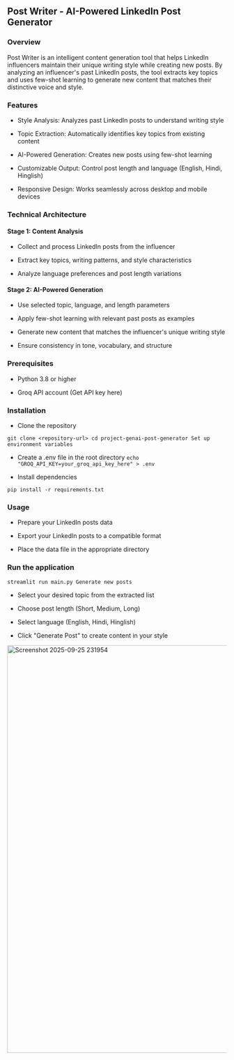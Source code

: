 ## Post Writer - AI-Powered LinkedIn Post Generator
### Overview
Post Writer is an intelligent content generation tool that helps LinkedIn influencers maintain their unique writing style while creating new posts. 
By analyzing an influencer's past LinkedIn posts, the tool extracts key topics and uses few-shot learning to generate new content that matches their distinctive 
voice and style.

### Features
- Style Analysis: Analyzes past LinkedIn posts to understand writing style

- Topic Extraction: Automatically identifies key topics from existing content

- AI-Powered Generation: Creates new posts using few-shot learning

- Customizable Output: Control post length and language (English, Hindi, Hinglish)

- Responsive Design: Works seamlessly across desktop and mobile devices

### Technical Architecture
#### Stage 1: Content Analysis
- Collect and process LinkedIn posts from the influencer

- Extract key topics, writing patterns, and style characteristics

- Analyze language preferences and post length variations

#### Stage 2: AI-Powered Generation
- Use selected topic, language, and length parameters

- Apply few-shot learning with relevant past posts as examples

- Generate new content that matches the influencer's unique writing style

- Ensure consistency in tone, vocabulary, and structure

### Prerequisites
- Python 3.8 or higher

- Groq API account (Get API key here)

### Installation
- Clone the repository

`
git clone <repository-url>
cd project-genai-post-generator
Set up environment variables
`

- Create a .env file in the root directory
`echo "GROQ_API_KEY=your_groq_api_key_here" > .env`

- Install dependencies

`pip install -r requirements.txt`

### Usage
- Prepare your LinkedIn posts data

- Export your LinkedIn posts to a compatible format

- Place the data file in the appropriate directory

### Run the application

`
streamlit run main.py
Generate new posts
`

- Select your desired topic from the extracted list

- Choose post length (Short, Medium, Long)

- Select language (English, Hindi, Hinglish)

- Click "Generate Post" to create content in your style


<img width="1712" height="936" alt="Screenshot 2025-09-25 231954" src="https://github.com/user-attachments/assets/015638d4-ecb8-4962-b75e-c91d24e4c04e" />
